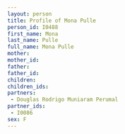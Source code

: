 ```yaml
---
layout: person
title: Profile of Mona Pulle
person_id: I0488
first_name: Mona
last_name: Pulle
full_name: Mona Pulle
mother: 
mother_id: 
father: 
father_id: 
children:
children_ids:
partners:
 - Douglas Rodrigo Muniaram Perumal
partner_ids:
 - I0086
sex: F
---
```



